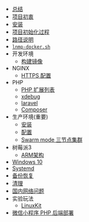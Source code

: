 * [总结](README.md)
* [项目初衷](why.md)
* [安装](install.md)
* [项目初始化过程](init.md)
* [路径说明](path.md)
* [`lnmp-docker.sh`](cli.md)
* 开发环境
  * [构建镜像](development.md)
* NGINX
  * [HTTPS 配置](nginx-with-https.md)
* PHP
  * [PHP 扩展列表](php.md)
  * [xdebug](xdebug.md)
  * [laravel](laravel.md)
  * [Composer](composer.md)
* 生产环境(重要)
  * [安装](production/install.md)
  * [配置](production/README.md)
  * [Swarm mode 三节点集群](production/swarm.md)
* 树莓派3
  * [ARM架构](arm.md)
* [Windows 10](windows.md)  
* [Systemd](systemd.md)
* [备份恢复](backup.md)
* [清理](cleanup.md)
* [国内网络问题](cn.md)
* 实验玩法
  * [LinuxKit](linuxkit.md)
* [微信小程序 PHP 后端部署](wechat.md)  
